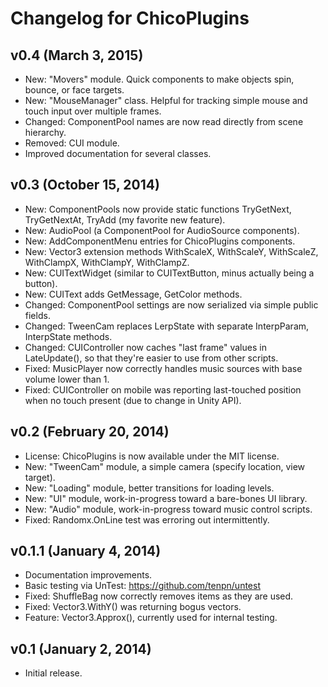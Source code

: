 Changelog for ChicoPlugins
====

v0.4 (March 3, 2015)
----

* New: "Movers" module. Quick components to make objects spin, bounce, or face targets.
* New: "MouseManager" class. Helpful for tracking simple mouse and touch input over multiple frames.
* Changed: ComponentPool names are now read directly from scene hierarchy.
* Removed: CUI module.
* Improved documentation for several classes.


v0.3 (October 15, 2014)
----

* New: ComponentPools now provide static functions TryGetNext, TryGetNextAt, TryAdd (my favorite new feature).
* New: AudioPool (a ComponentPool for AudioSource components).
* New: AddComponentMenu entries for ChicoPlugins components.
* New: Vector3 extension methods WithScaleX, WithScaleY, WithScaleZ, WithClampX, WithClampY, WithClampZ.
* New: CUITextWidget (similar to CUITextButton, minus actually being a button).
* New: CUIText adds GetMessage, GetColor methods.
* Changed: ComponentPool settings are now serialized via simple public fields.
* Changed: TweenCam replaces LerpState with separate InterpParam, InterpState methods.
* Changed: CUIController now caches "last frame" values in LateUpdate(), so that they're easier to use from other scripts.
* Fixed: MusicPlayer now correctly handles music sources with base volume lower than 1.
* Fixed: CUIController on mobile was reporting last-touched position when no touch present (due to change in Unity API).


v0.2 (February 20, 2014)
----

* License: ChicoPlugins is now available under the MIT license.
* New: "TweenCam" module, a simple camera (specify location, view target).
* New: "Loading" module, better transitions for loading levels.
* New: "UI" module, work-in-progress toward a bare-bones UI library.
* New: "Audio" module, work-in-progress toward music control scripts.
* Fixed: Randomx.OnLine test was erroring out intermittently.


v0.1.1 (January 4, 2014)
----

* Documentation improvements.
* Basic testing via UnTest: https://github.com/tenpn/untest
* Fixed: ShuffleBag now correctly removes items as they are used.
* Fixed: Vector3.WithY() was returning bogus vectors.
* Feature: Vector3.Approx(), currently used for internal testing.


v0.1 (January 2, 2014)
----

* Initial release.
